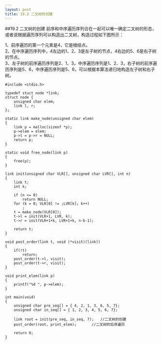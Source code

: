 ```yaml
---
layout: post
title: 19.2 二叉树的创建
---
```

##19.2 二叉树的创建
前序和中序遍历序列合在一起可以唯一确定二叉树的形态，或者说根据遍历序列可以构造出二叉树，构造过程如下图所示：

1、前序遍历的第一个元素是4，它是根结点。<br>
2、在中序遍历序列中，4左边的1、2、3是左子树的节点，4右边的5、6是右子树的节点。<br>
3、左子树的前序遍历序列是2、1、3，中序遍历序列是1、2、3，右子树的前序遍历序列是5、6，中序遍历序列是5、6，可以根据本算法递归地构造左子树和右子树。<br>


	#include <stdio.h>

	typedef stuct node *link;
	struct node {
		unsigned char elem;
		link l, r;
	};

	static link make_node(unsigned char elem)
	{
		link p = malloc(sizeof *p);
		p->elem = elem;
		p->l = p->r = NULL;
		return p;
	}

	static void free_node(link p)
	{
		free(p);
	}

	link init(unsigned char VLR[], unsigned char LVR[], int n)
	{
		link t;
		int k;

		if (n <= 0)
			return NULL;
		for (k = 0; VLR[0] != ;LVR[k]; k++)
			;
		t = make_node(VLR[0]);
		t->l = init(VLR+1, LVR, k);
		t->r = init(VLR+1+k, LVR+1+k, n-k-1);
		
		return t;
	}
	
	void post_order(link t, void (*visit)(link))
	{
		if(!t)
			return;
		post_order(t->l, visit);
		post_order(t->r, visit);
	}

	void print_elem(link p)
	{
		printf("%d ", p->elem);
	}

	int main(void)
	{
		unsigned char pre_seq[] = { 4, 2, 1, 3, 6, 5, 7};
		unsigned char in_seq[] = { 1, 2, 3, 4, 5, 6, 7};
		
		link root = init(pre_seq, in_seq, 7);	//二叉树的创建
		post_order(root, print_elem);		//二叉树的后序遍历

		return 0;
	}
